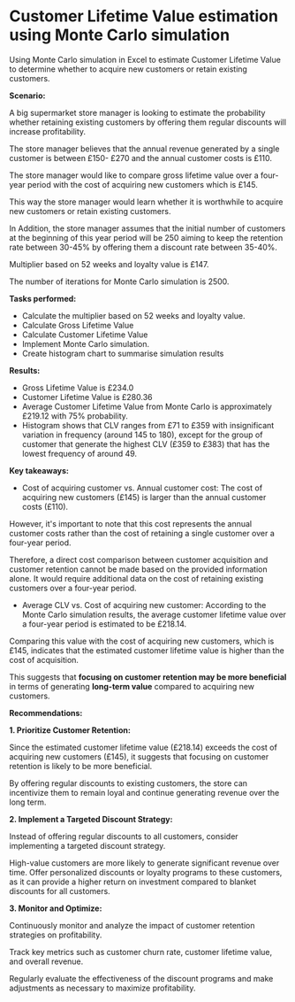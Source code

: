 # Customer Lifetime Value estimation using Monte Carlo simulation
Using Monte Carlo simulation in Excel to estimate Customer Lifetime Value to determine whether to acquire new customers or retain existing customers.

**Scenario:**

A big supermarket store manager is looking to estimate the probability whether retaining existing customers by offering them regular discounts will increase profitability. 

The store manager believes that the annual revenue generated by a single customer is between £150- £270 and the annual customer costs is £110.

The store manager would like to compare gross lifetime value over a four-year period with the cost of acquiring new customers which is £145.

This way the store manager would learn whether it is worthwhile to acquire new customers or retain existing customers. 

In Addition, the store manager assumes that the initial number of customers at the beginning of this year period will be 250 aiming to keep the retention rate between 30-45% by offering them a discount rate between 35-40%.

Multiplier based on 52 weeks and loyalty value is £147.

The number of iterations for Monte Carlo simulation is 2500.

**Tasks performed:**
- Calculate the multiplier based on 52 weeks and loyalty value.
- Calculate Gross Lifetime Value
- Calculate Customer Lifetime Value
- Implement Monte Carlo simulation.
- Create histogram chart to summarise simulation results

**Results:**
- Gross Lifetime Value is £234.0
- Customer Lifetime Value is £280.36
- Average Customer Lifetime Value from Monte Carlo is approximately £219.12 with 75% probability.
- Histogram shows that CLV ranges from £71 to £359 with insignificant variation in frequency (around 145 to 180), except for the group of customer that generate the highest CLV (£359 to £383) that has the lowest frequency of around 49.

**Key takeaways:**
* Cost of acquiring customer vs. Annual customer cost:
The cost of acquiring new customers (£145) is larger than the annual customer costs (£110).

However, it's important to note that this cost represents the annual customer costs rather than the cost of retaining a single customer over a four-year period.

Therefore, a direct cost comparison between customer acquisition and customer retention cannot be made based on the provided information alone. It would require additional data on the cost of retaining existing customers over a four-year period.

* Average CLV vs. Cost of acquiring new customer:
According to the Monte Carlo simulation results, the average customer lifetime value over a four-year period is estimated to be £218.14.

Comparing this value with the cost of acquiring new customers, which is £145, indicates that the estimated customer lifetime value is higher than the cost of acquisition. 

This suggests that **focusing on customer retention may be more beneficial** in terms of generating **long-term value** compared to acquiring new customers.

**Recommendations:**

**1. Prioritize Customer Retention:** 

Since the estimated customer lifetime value (£218.14) exceeds the cost of acquiring new customers (£145), it suggests that focusing on customer retention is likely to be more beneficial. 

By offering regular discounts to existing customers, the store can incentivize them to remain loyal and continue generating revenue over the long term.

**2. Implement a Targeted Discount Strategy:** 

Instead of offering regular discounts to all customers, consider implementing a targeted discount strategy. 

High-value customers are more likely to generate significant revenue over time. Offer personalized discounts or loyalty programs to these customers, as it can provide a higher return on investment compared to blanket discounts for all customers.

**3. Monitor and Optimize:** 

Continuously monitor and analyze the impact of customer retention strategies on profitability. 

Track key metrics such as customer churn rate, customer lifetime value, and overall revenue. 

Regularly evaluate the effectiveness of the discount programs and make adjustments as necessary to maximize profitability.
